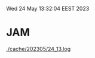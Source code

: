 Wed 24 May 13:32:04 EEST 2023
# JAM
<a href='./cache/202305/24_13.log'>./cache/202305/24_13.log</a>
